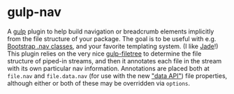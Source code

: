 gulp-nav
========

A [gulp](https://github.com/gulpjs/gulp) plugin to help build navigation or
breadcrumb elements implicitly from the file structure of your package. The
goal is to be useful with e.g. [Bootstrap .nav
classes](http://getbootstrap.com/components/#nav), and your favorite templating
system. (I like [Jade](http://jade-lang.com/)!) This plugin relies on the very
nice [gulp-filetree](https://github.com/0x01/gulp-filetree) to determine the
file structure of piped-in streams, and then it annotates each file in the
stream with its own particular nav information. Annotations are placed both at
`file.nav` and `file.data.nav` (for use with the new ["data
API"](https://github.com/colynb/gulp-data#note-to-gulp-plugin-authors)) file
properties, although either or both of these may be overridden via `options`.
